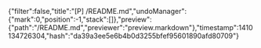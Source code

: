 {"filter":false,"title":"[P] /README.md","undoManager":{"mark":0,"position":-1,"stack":[]},"preview":{"path":"/README.md","previewer":"preview.markdown"},"timestamp":1410134726304,"hash":"da39a3ee5e6b4b0d3255bfef95601890afd80709"}